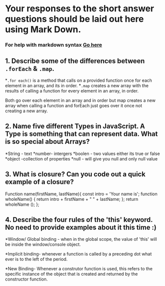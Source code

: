 # Your responses to the short answer questions should be laid out here using Mark Down.
### For help with markdown syntax [Go here](https://github.com/adam-p/markdown-here/wiki/Markdown-Cheatsheet)
## 1. Describe some of the differences between `.forEach` & `.map`.
*`.for each()` is a method that calls on a provided function once for each element in an array, and its in order.
*`.map` creates a new array with the results of calling a function for every element in an array, in order.

Both go over each element in an array and in order but map creates a new array when calling a function and forEach just goes over it once not creating a new array.

## 2. Name five different Types in JavaScript. A Type is something that can represent data. What is so special about Arrays?
*String - text
*number- intergers
*boolen - two values either its true or false
*object -collection of properties
*null - will give you null and only null value


## 3. What is closure? Can you code out a quick example of a closure?
Function name(firstName, lastName){
  const intro = 'Your name is';
  function wholeName() {
  return intro + firstName + " " + lastName;
  };
  return wholeName ();
};


## 4. Describe the four rules of the 'this' keyword. No need to provide examples about it this time :)

*Window/ Global binding - when in the global scope, the value of 'this' will be inside the window/console object.

*Implicit binding- whenever a function is called by a preceding dot what ever is to the left of the period.

*New Binding- Whenever a construtor function is used, this refers to the specific instance of the object that is created and returned by the constructor function.

